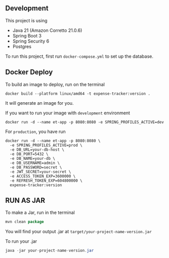 ## Development
This project is using 
- Java 21 (Amazon Corretto 21.0.6)
- Spring Boot 3
- Spring Security 6
- Postgres

To run this project, first run `docker-compose.yml` to set up the database. 

## Docker Deploy
To build an image to deploy, run on the terminal

```
docker build --platform linux/amd64 -t expense-tracker:version .
```
It will generate an image for you.

If you want to run your image with `development` environment

```shell
docker run -d --name et-app -p 8080:8080 -e SPRING_PROFILES_ACTIVE=dev
```

For `production`, you have run
```shell
docker run -d --name et-app -p 8080:8080 \
  -e SPRING_PROFILES_ACTIVE=prod \
  -e DB_URL=your-db-host \
  -e DB_PORT=5432 \
  -e DB_NAME=your-db \
  -e DB_USERNAME=admin \
  -e DB_PASSWORD=secret \
  -e JWT_SECRET=your-secret \
  -e ACCESS_TOKEN_EXP=3600000 \
  -e REFRESH_TOKEN_EXP=604800000 \
  expense-tracker:version
```
## RUN AS JAR

To make a Jar, run in the terminal

```java
mvn clean package
```

You will find your output .jar at `target/your-project-name-version.jar`

To run your .jar

```java
java -jar your-project-name-version.jar
```


